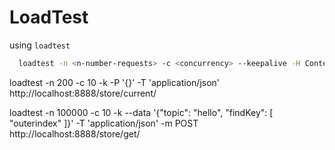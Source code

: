 # LoadTest

using `loadtest`

```bash
  loadtest -n <n-number-requests> -c <concurrency> --keepalive -H Content-Type:application/json -m POST --data <data> http://localhost:6789/<route>
```

loadtest -n 200 -c 10 -k -P '{}' -T 'application/json' http://localhost:8888/store/current/

loadtest -n 100000 -c 10 -k --data '{"topic": "hello", "findKey": [ "outerindex" ]}' -T 'application/json' -m POST http://localhost:8888/store/get/
